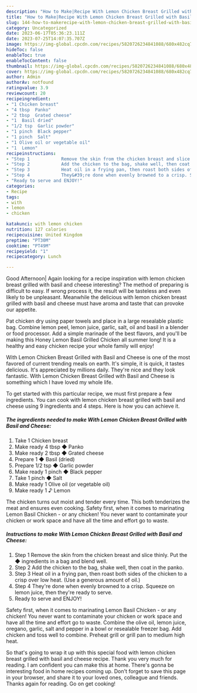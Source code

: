 ```yaml
---
description: "How to Make|Recipe With Lemon Chicken Breast Grilled with Basil and Cheese {That is Simple"
title: "How to Make|Recipe With Lemon Chicken Breast Grilled with Basil and Cheese {That is Simple"
slug: 144-how-to-makerecipe-with-lemon-chicken-breast-grilled-with-basil-and-cheese-that-is-simple
category: Uncategorized
date: 2023-06-17T05:36:23.111Z
date: 2023-07-25T14:07:35.707Z
image: https://img-global.cpcdn.com/recipes/5820726234841088/680x482cq70/with-lemon-chicken-breast-grilled-with-basil-and-cheese-recipe-main-photo.jpg
hideToc: false
enableToc: true
enableTocContent: false
thumbnail: https://img-global.cpcdn.com/recipes/5820726234841088/680x482cq70/with-lemon-chicken-breast-grilled-with-basil-and-cheese-recipe-main-photo.jpg
cover: https://img-global.cpcdn.com/recipes/5820726234841088/680x482cq70/with-lemon-chicken-breast-grilled-with-basil-and-cheese-recipe-main-photo.jpg
author: Admin
authorAv: notfound
ratingvalue: 3.9
reviewcount: 20
recipeingredient:
- "1 Chicken breast"
- "4 tbsp  Panko"
- "2 tbsp  Grated cheese"
- "1  Basil dried"
- "1/2 tsp  Garlic powder"
- "1 pinch  Black pepper"
- "1 pinch  Salt"
- "1 Olive oil or vegetable oil"
- "1  Lemon"
recipeinstructions:
- "Step 1            Remove the skin from the chicken breast and slice thinly. Put the ◆ ingredients in a bag and blend well."
- "Step 2            Add the chicken to the bag, shake well, then coat in the panko."
- "Step 3            Heat oil in a frying pan, then roast both sides of the chicken to a crisp over low heat. (Use a generous amount of oil.)"
- "Step 4            They&#39;re done when evenly browned to a crisp. Squeeze on lemon juice, then they&#39;re ready to serve."
- "Ready to serve and ENJOY!"
categories:
- Recipe
tags:
- with
- lemon
- chicken

katakunci: with lemon chicken 
nutrition: 127 calories
recipecuisine: United Kingdom
preptime: "PT30M"
cooktime: "PT49M"
recipeyield: "1"
recipecategory: Lunch

---
```



Good Afternoon| Again looking for a recipe inspiration with lemon chicken breast grilled with basil and cheese interesting? The method of preparing is difficult to easy. If wrong process it, the result will be tasteless and even likely to be unpleasant. Meanwhile the delicious with lemon chicken breast grilled with basil and cheese must have aroma and taste that can provoke our appetite.





Pat chicken dry using paper towels and place in a large resealable plastic bag. Combine lemon peel, lemon juice, garlic, salt, oil and basil in a blender or food processor. Add a simple marinade of the best flavors, and you&#39;ll be making this Honey Lemon Basil Grilled Chicken all summer long! It is a healthy and easy chicken recipe your whole family will enjoy!

With Lemon Chicken Breast Grilled with Basil and Cheese is one of the most favored of current trending meals on earth. It's simple, it is quick, it tastes delicious. It's appreciated by millions daily. They're nice and they look fantastic. With Lemon Chicken Breast Grilled with Basil and Cheese is something which I have loved my whole life.


To get started with this particular recipe, we must first prepare a few ingredients. You can cook with lemon chicken breast grilled with basil and cheese using 9 ingredients and 4 steps. Here is how you can achieve it.

<!--inarticleads1-->

##### The ingredients needed to make With Lemon Chicken Breast Grilled with Basil and Cheese:

1. Take 1 Chicken breast
1. Make ready 4 tbsp ◆ Panko
1. Make ready 2 tbsp ◆ Grated cheese
1. Prepare 1 ◆ Basil (dried)
1. Prepare 1/2 tsp ◆ Garlic powder
1. Make ready 1 pinch ◆ Black pepper
1. Take 1 pinch ◆ Salt
1. Make ready 1 Olive oil (or vegetable oil)
1. Make ready 1 ♪ Lemon


The chicken turns out moist and tender every time. This both tenderizes the meat and ensures even cooking. Safety first, when it comes to marinating Lemon Basil Chicken - or any chicken! You never want to contaminate your chicken or work space and have all the time and effort go to waste. 

<!--inarticleads2-->

##### Instructions to make With Lemon Chicken Breast Grilled with Basil and Cheese:

1. Step 1            Remove the skin from the chicken breast and slice thinly. Put the ◆ ingredients in a bag and blend well.
1. Step 2            Add the chicken to the bag, shake well, then coat in the panko.
1. Step 3            Heat oil in a frying pan, then roast both sides of the chicken to a crisp over low heat. (Use a generous amount of oil.)
1. Step 4            They&#39;re done when evenly browned to a crisp. Squeeze on lemon juice, then they&#39;re ready to serve.
1. Ready to serve and ENJOY!

Safety first, when it comes to marinating Lemon Basil Chicken - or any chicken! You never want to contaminate your chicken or work space and have all the time and effort go to waste. Combine the olive oil, lemon juice, oregano, garlic, salt and pepper in a bowl or resealable freezer bag. Add chicken and toss well to combine. Preheat grill or grill pan to medium high heat. 

So that's going to wrap it up with this special food with lemon chicken breast grilled with basil and cheese recipe. Thank you very much for reading. I am confident you can make this at home. There's gonna be interesting food in home recipes coming up. Don't forget to save this page in your browser, and share it to your loved ones, colleague and friends. Thanks again for reading. Go on get cooking!
